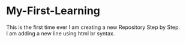 # My-First-Learning
This is the first time ever I am creating a new Repository Step by Step.
<br>
I am adding a new line using html br syntax.
